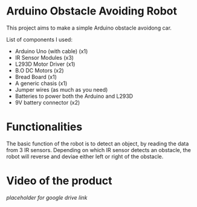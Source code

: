 # Arduino Obstacle Avoiding Robot
This project aims to make a simple Arduino obstacle avoidong car.

List of components I used:
- Arduino Uno (with cable) (x1)
- IR Sensor Modules (x3)
- L293D Motor Driver (x1)
- B.O DC Motors (x2)
- Bread Board (x1)
- A generic chasis (x1)
- Jumper wires (as much as you need)
- Batteries to power both the Arduino and L293D
- 9V battery connector (x2)

# Functionalities
The basic function of the robot is to detect an object, by reading the data from 3 IR sensors. Depending on which IR sensor detects an obstacle, the robot will reverse and deviae either left or right of the obstacle.

# Video of the product

*placeholder for google drive link*
